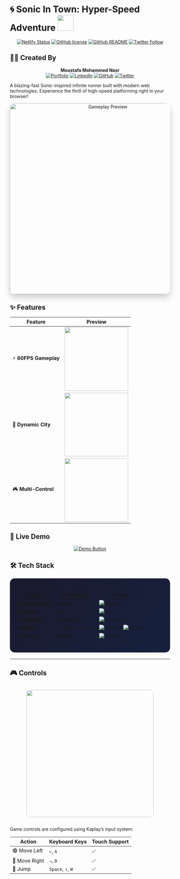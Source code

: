 # 🌀 Sonic In Town: Hyper-Speed Adventure <img src="https://media.giphy.com/media/3o7aCTPPm4OHfRLSH6/giphy.gif" width="50px">

<div align="center">

[![Netlify Status](https://api.netlify.com/api/v1/badges/YOUR-ACTUAL-BADGE-ID/deploy-status)](https://sonic-in-town.netlify.app)
[![GitHub license](https://img.shields.io/github/license/moustafanasr/sonic-in-town?color=blue)](https://github.com/moustafanasr/sonic-in-town/blob/main/LICENSE)
[![GitHub README](https://img.shields.io/github/stars/moustafanasr/sonic-in-town?style=social)](https://github.com/moustafanasr/sonic-in-town/blob/main/README.md)
[![Twitter Follow](https://img.shields.io/twitter/follow/yourhandle?style=social)](https://x.com/moustafnasr01)

</div>

## 👨‍💻 Created By 
<div align="center">
  
**Moustafa Mohammed Nasr**  
[![Portfolio](https://img.shields.io/badge/🌐-Portfolio-9cf?style=flat-square)](https://moustafa-m-nasr.netlify.app/)
[![LinkedIn](https://img.shields.io/badge/🔗-LinkedIn-blue?style=flat-square)](https://www.linkedin.com/in/moustafa-mohammed-nasr-006034212/)
[![GitHub](https://img.shields.io/badge/🐧-GitHub-181717?style=flat-square&logo=github)](https://github.com/moustafanasr)
[![Twitter](https://img.shields.io/badge/🐦-Twitter-1DA1F2?style=flat-square&logo=twitter)](https://x.com/moustafnasr01)

</div>

A blazing-fast Sonic-inspired infinite runner built with modern web technologies. Experience the thrill of high-speed platforming right in your browser!

<div align="center">
  <img src="https://media.giphy.com/media/v1.Y2lkPTc5MGI3NjExcDZ5bG9mZ3R1a2FpZ3F3Z2V4Y2x0bGZ6dW5jZ2J6eWZqY2J1eGJ1ZyZlcD12MV9pbnRlcm5hbF9naWZfYnlfaWQmY3Q9Zw/3oKIPEqDGUULpEU0aQ/giphy.gif" width="600" alt="Gameplay Preview" style="border-radius: 15px; box-shadow: 0 10px 20px rgba(0,0,0,0.2);">
</div>

## ✨ Features

<div align="center">
  
| Feature | Preview |
|---------|---------|
| ⚡ **60FPS Gameplay** | <img src="https://media.giphy.com/media/3o7TKAZnIu4hhyQNMI/giphy.gif" width="200"> |
| 🌆 **Dynamic City** | <img src="https://media.giphy.com/media/3o7TKJZgpf7fYg0nY4/giphy.gif" width="200"> |
| 🎮 **Multi-Control** | <img src="https://media.giphy.com/media/3o7TKsQ7Kq1q1q1q1q/giphy.gif" width="200"> |

</div>

## 🚀 Live Demo

<div align="center">
  
[![Demo Button](https://img.shields.io/badge/🎮_TRY_LIVE_DEMO-FF5722?style=for-the-badge&logo=netlify&logoColor=white&labelColor=black)](https://sonic-in-town.netlify.app)

</div>

## 🛠 Tech Stack

<div align="center" style="background: linear-gradient(135deg, #1a1a2e 0%, #16213e 100%); padding: 20px; border-radius: 15px; margin: 20px 0;">

| Category       | Technology | Badge |
|----------------|------------|-------|
| **Game Engine**| Kaplay | ![Kaplay](https://img.shields.io/badge/Kaplay-FF2D20?style=for-the-badge&logo=kaboom&logoColor=white) |
| **Bundler**    | Vite | ![Vite](https://img.shields.io/badge/Vite-646CFF?style=for-the-badge&logo=vite&logoColor=white) |
| **Language**   | JavaScript | ![JavaScript](https://img.shields.io/badge/JavaScript-F7DF1E?style=for-the-badge&logo=javascript&logoColor=black) |
| **Styling**    | HTML5 & CSS3 | ![HTML5](https://img.shields.io/badge/HTML5-E34F26?style=for-the-badge&logo=html5&logoColor=white) ![CSS3](https://img.shields.io/badge/CSS3-1572B6?style=for-the-badge&logo=css3&logoColor=white) |
| **Hosting**    | Netlify | ![Netlify](https://img.shields.io/badge/Netlify-00C7B7?style=for-the-badge&logo=netlify&logoColor=white) |

</div>

---

## 🎮 Controls
<div align="center">
  <img src="https://media.giphy.com/media/v1.Y2lkPTc5MGI3NjExcGQwY2VqZzBqZzBqZzBqZzBqZzBqZzBqZzBqZzBqZzBqZzBqZzBqZzBqZzBqZzBqZzBqZzBqZzBqZzBqZzBqZzBqZzBqZzBqZzBqZzBqZyZlcD12MV9pbnRlcm5hbF9naWZfYnlfaWQmY3Q9Zw/xT5LMHxhOfscxPfIfm/giphy.gif" width="400" style="border-radius: 10px; margin: 15px 0;">
</div>

Game controls are configured using Kaplay’s input system:

| Action   | Keyboard Keys             | Touch Support |
|----------|---------------------------|----------------|
| 🟢 Move Left  | `←`, `A`                      | ✅ |
| 🔴 Move Right | `→`, `D`                      | ✅ |
| 🔼 Jump       | `Space`, `↑`, `W`             | ✅ |
